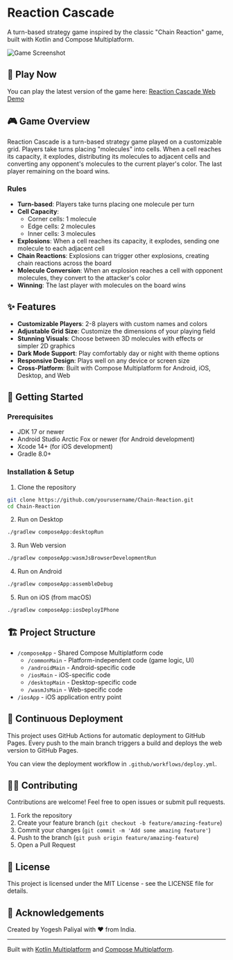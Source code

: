 # Reaction Cascade

A turn-based strategy game inspired by the classic "Chain Reaction" game, built with Kotlin and Compose Multiplatform.

![Game Screenshot](https://via.placeholder.com/800x450?text=Reaction+Cascade+Screenshot)

## 📱 Play Now

You can play the latest version of the game here: [Reaction Cascade Web Demo](https://yogeshpaliyal.github.io/chain-reaction/) 

## 🎮 Game Overview

Reaction Cascade is a turn-based strategy game played on a customizable grid. Players take turns placing "molecules" into cells. When a cell reaches its capacity, it explodes, distributing its molecules to adjacent cells and converting any opponent's molecules to the current player's color. The last player remaining on the board wins.

### Rules

- **Turn-based**: Players take turns placing one molecule per turn
- **Cell Capacity**:
  - Corner cells: 1 molecule
  - Edge cells: 2 molecules
  - Inner cells: 3 molecules
- **Explosions**: When a cell reaches its capacity, it explodes, sending one molecule to each adjacent cell
- **Chain Reactions**: Explosions can trigger other explosions, creating chain reactions across the board
- **Molecule Conversion**: When an explosion reaches a cell with opponent molecules, they convert to the attacker's color
- **Winning**: The last player with molecules on the board wins

## ✨ Features

- **Customizable Players**: 2-8 players with custom names and colors
- **Adjustable Grid Size**: Customize the dimensions of your playing field
- **Stunning Visuals**: Choose between 3D molecules with effects or simpler 2D graphics
- **Dark Mode Support**: Play comfortably day or night with theme options
- **Responsive Design**: Plays well on any device or screen size
- **Cross-Platform**: Built with Compose Multiplatform for Android, iOS, Desktop, and Web

## 🚀 Getting Started

### Prerequisites

- JDK 17 or newer
- Android Studio Arctic Fox or newer (for Android development)
- Xcode 14+ (for iOS development)
- Gradle 8.0+

### Installation & Setup

1. Clone the repository
```bash
git clone https://github.com/yourusername/Chain-Reaction.git
cd Chain-Reaction
```

2. Run on Desktop
```bash
./gradlew composeApp:desktopRun
```

3. Run Web version
```bash
./gradlew composeApp:wasmJsBrowserDevelopmentRun
```

4. Run on Android
```bash
./gradlew composeApp:assembleDebug
```

5. Run on iOS (from macOS)
```bash
./gradlew composeApp:iosDeployIPhone
```

## 🏗️ Project Structure

- `/composeApp` - Shared Compose Multiplatform code
  - `/commonMain` - Platform-independent code (game logic, UI)
  - `/androidMain` - Android-specific code
  - `/iosMain` - iOS-specific code
  - `/desktopMain` - Desktop-specific code
  - `/wasmJsMain` - Web-specific code
- `/iosApp` - iOS application entry point

## 🔄 Continuous Deployment

This project uses GitHub Actions for automatic deployment to GitHub Pages. Every push to the main branch triggers a build and deploys the web version to GitHub Pages.

You can view the deployment workflow in `.github/workflows/deploy.yml`.

## 👨‍💻 Contributing

Contributions are welcome! Feel free to open issues or submit pull requests.

1. Fork the repository
2. Create your feature branch (`git checkout -b feature/amazing-feature`)
3. Commit your changes (`git commit -m 'Add some amazing feature'`)
4. Push to the branch (`git push origin feature/amazing-feature`)
5. Open a Pull Request

## 📝 License

This project is licensed under the MIT License - see the LICENSE file for details.

## 🙏 Acknowledgements

Created by Yogesh Paliyal with ❤️ from India.

---

Built with [Kotlin Multiplatform](https://www.jetbrains.com/help/kotlin-multiplatform-dev/get-started.html) and [Compose Multiplatform](https://github.com/JetBrains/compose-multiplatform/#compose-multiplatform).
